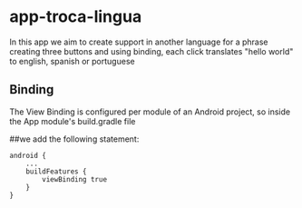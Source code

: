 # app-troca-lingua

In this app we aim to create support in another language for a phrase
creating three buttons and using binding, each click translates "hello world" to english, spanish or portuguese
## Binding
The View Binding is configured per module of an Android project, so inside the App module's build.gradle file

##we add the following statement:
```
android {
    ...
    buildFeatures {
        viewBinding true
    }
}
